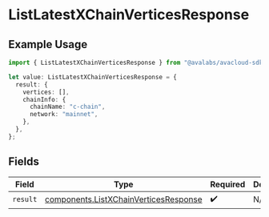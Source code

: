 # ListLatestXChainVerticesResponse

## Example Usage

```typescript
import { ListLatestXChainVerticesResponse } from "@avalabs/avacloud-sdk/models/operations";

let value: ListLatestXChainVerticesResponse = {
  result: {
    vertices: [],
    chainInfo: {
      chainName: "c-chain",
      network: "mainnet",
    },
  },
};
```

## Fields

| Field                                                                                          | Type                                                                                           | Required                                                                                       | Description                                                                                    |
| ---------------------------------------------------------------------------------------------- | ---------------------------------------------------------------------------------------------- | ---------------------------------------------------------------------------------------------- | ---------------------------------------------------------------------------------------------- |
| `result`                                                                                       | [components.ListXChainVerticesResponse](../../models/components/listxchainverticesresponse.md) | :heavy_check_mark:                                                                             | N/A                                                                                            |